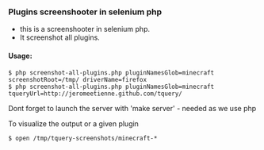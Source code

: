 ### Plugins screenshooter in selenium php

* this is a screenshooter in selenium php. 
* It screenshot all plugins.

#### Usage: 

```
$ php screenshot-all-plugins.php pluginNamesGlob=minecraft screenshotRoot=/tmp/ driverName=firefox
$ php screenshot-all-plugins.php pluginNamesGlob=minecraft tqueryUrl=http://jeromeetienne.github.com/tquery/
```

Dont forget to launch the server with 'make server' - needed as we use php
 
To visualize the output or a given plugin

```
$ open /tmp/tquery-screenshots/minecraft-*
```